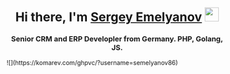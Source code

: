 <h1 align="center">Hi there, I'm <a href="https://daniilshat.ru/" target="_blank">Sergey Emelyanov</a> 
<img src="https://github.com/blackcater/blackcater/raw/main/images/Hi.gif" height="32"/></h1>
<h3 align="center">Senior CRM and ERP Developler from Germany. PHP, Golang, JS.</h3>
 ![](https://komarev.com/ghpvc/?username=semelyanov86)
